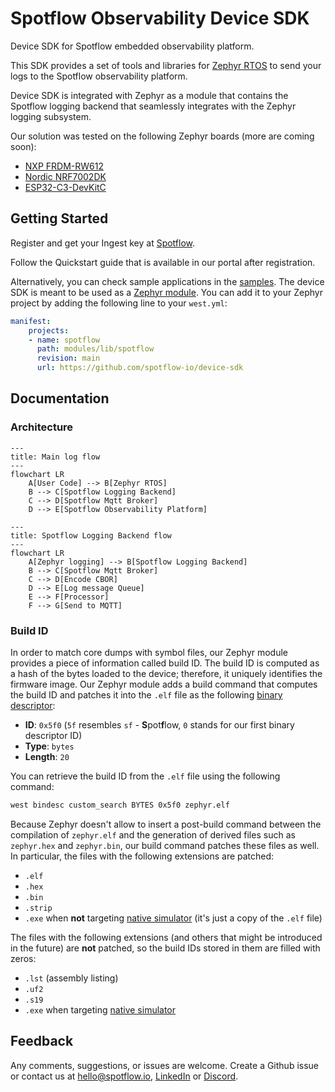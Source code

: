 # Spotflow Observability Device SDK

Device SDK for Spotflow embedded observability platform.

This SDK provides a set of tools and libraries for [Zephyr RTOS](https://www.zephyrproject.org/) to
send your logs to the Spotflow observability platform.

Device SDK is integrated with Zephyr as a module that contains the Spotflow logging backend
that seamlessly integrates with the Zephyr logging subsystem.

Our solution was tested on the following Zephyr boards (more are coming soon):
* [NXP FRDM-RW612](https://www.nxp.com/design/microcontrollers/arm-cortex-m/rw6xx-rtos-ready-wireless-mcus:FRDM-RW612)
* [Nordic NRF7002DK](https://www.nordicsemi.com/Products/Development-hardware/nRF7002-DK)
* [ESP32-C3-DevKitC](https://docs.espressif.com/projects/esp-dev-kits/en/latest/esp32c3/esp32-c3-devkitc-02/index.html)

## Getting Started

Register and get your Ingest key at [Spotflow](https://spotflow.io/signup).

Follow the Quickstart guide that is available in our portal after registration.

Alternatively, you can check sample applications in the [samples](zephyr/samples).
The device SDK is meant to be used as
a [Zephyr module](https://docs.zephyrproject.org/latest/develop/modules.html).
You can add it to your Zephyr project by adding the following line to your `west.yml`:

```yaml
manifest:
    projects:
    - name: spotflow
      path: modules/lib/spotflow
      revision: main
      url: https://github.com/spotflow-io/device-sdk
```

## Documentation

### Architecture

```mermaid
---
title: Main log flow
---
flowchart LR
    A[User Code] --> B[Zephyr RTOS]
    B --> C[Spotflow Logging Backend]
    C --> D[Spotflow Mqtt Broker]
    D --> E[Spotflow Observability Platform]
```

```mermaid
---
title: Spotflow Logging Backend flow
---
flowchart LR
    A[Zephyr logging] --> B[Spotflow Logging Backend]
    B --> C[Spotflow Mqtt Broker]
    C --> D[Encode CBOR]
    D --> E[Log message Queue]
    E --> F[Processor]
    F --> G[Send to MQTT]
```

### Build ID

In order to match core dumps with symbol files, our Zephyr module provides a piece of information called build ID.
The build ID is computed as a hash of the bytes loaded to the device; therefore, it uniquely identifies the firmware image.
Our Zephyr module adds a build command that computes the build ID and patches it into the `.elf` file as the following [binary descriptor](https://docs.zephyrproject.org/latest/services/binary_descriptors/index.html):

- **ID**: `0x5f0` (`5f` resembles `sf` - **S**pot**f**low, `0` stands for our first binary descriptor ID)
- **Type**: `bytes`
- **Length**: `20`

You can retrieve the build ID from the `.elf` file using the following command:

```bash
west bindesc custom_search BYTES 0x5f0 zephyr.elf
```

Because Zephyr doesn't allow to insert a post-build command between the compilation of `zephyr.elf` and the generation of derived files such as `zephyr.hex` and `zephyr.bin`, our build command patches these files as well.
In particular, the files with the following extensions are patched:

- `.elf`
- `.hex`
- `.bin`
- `.strip`
- `.exe` when **not** targeting [native simulator](https://docs.zephyrproject.org/latest/boards/native/native_sim/doc/index.html) (it's just a copy of the `.elf` file)

The files with the following extensions (and others that might be introduced in the future) are **not** patched, so the build IDs stored in them are filled with zeros:

- `.lst` (assembly listing)
- `.uf2`
- `.s19`
- `.exe` when targeting [native simulator](https://docs.zephyrproject.org/latest/boards/native/native_sim/doc/index.html)

## Feedback
Any comments, suggestions, or issues are welcome.
Create a Github issue or contact us at hello@spotflow.io,
[LinkedIn](https://www.linkedin.com/company/spotflow/) or [Discord](https://discord.gg/yw8rAvGZBx).
